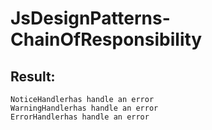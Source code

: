 # JsDesignPatterns-ChainOfResponsibility

## Result:
```
NoticeHandlerhas handle an error
WarningHandlerhas handle an error
ErrorHandlerhas handle an error
```
